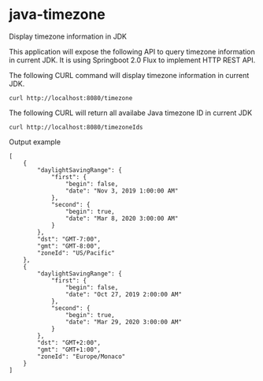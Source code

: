 # java-timezone
Display timezone information in JDK

This application will expose the following API to query timezone information in current JDK.
It is using Springboot 2.0 Flux to implement HTTP REST API.

The following CURL command will display timezone information in current JDK.
```
curl http://localhost:8080/timezone
```

The following CURL will return all availabe Java timezone ID in current JDK
```
curl http://localhost:8080/timezoneIds
```

Output example
```
[
    {
        "daylightSavingRange": {
            "first": {
                "begin": false,
                "date": "Nov 3, 2019 1:00:00 AM"
            },
            "second": {
                "begin": true,
                "date": "Mar 8, 2020 3:00:00 AM"
            }
        },
        "dst": "GMT-7:00",
        "gmt": "GMT-8:00",
        "zoneId": "US/Pacific"
    },
    {
        "daylightSavingRange": {
            "first": {
                "begin": false,
                "date": "Oct 27, 2019 2:00:00 AM"
            },
            "second": {
                "begin": true,
                "date": "Mar 29, 2020 3:00:00 AM"
            }
        },
        "dst": "GMT+2:00",
        "gmt": "GMT+1:00",
        "zoneId": "Europe/Monaco"
    }
]
```
